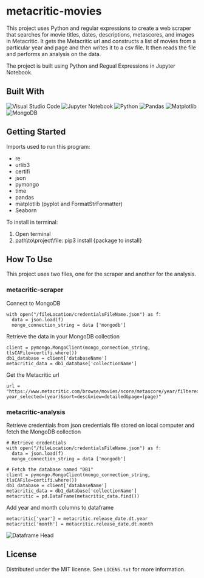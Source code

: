 # metacritic-movies
This project uses Python and regular expressions to create a web scraper that searches for movie titles, dates, descriptions, metascores, and images in Metacritic. It gets the Metacritic url and constructs a list of movies from a particular year and page and then writes it to a csv file. It then reads the file and performs an analysis on the data.

The project is built using Python and Regual Expressions in Jupyter Notebook.

## Built With

![Visual Studio Code](https://img.shields.io/badge/Visual%20Studio%20Code-0078d7.svg?style=for-the-badge&logo=visual-studio-code&logoColor=white)
![Jupyter Notebook](https://img.shields.io/badge/jupyter-%23FA0F00.svg?style=for-the-badge&logo=jupyter&logoColor=white)
![Python](https://img.shields.io/badge/python-3670A0?style=for-the-badge&logo=python&logoColor=ffdd54)
![Pandas](https://img.shields.io/badge/pandas-%23150458.svg?style=for-the-badge&logo=pandas&logoColor=white)
![Matplotlib](https://img.shields.io/badge/Matplotlib-%23ffffff.svg?style=for-the-badge&logo=Matplotlib&logoColor=black)
![MongoDB](https://img.shields.io/badge/MongoDB-%234ea94b.svg?style=for-the-badge&logo=mongodb&logoColor=white)

## Getting Started

Imports used to run this program: 
- re
- urlib3
- certifi
- json
- pymongo
- time
- pandas
- matplotlib (pyplot and FormatStrFormatter)
- Seaborn
  
To install in terminal: 
1. Open terminal 
2. path\\to\\project\\file: pip3 install {package to install} 

## How To Use

This project uses two files, one for the scraper and another for the analysis.

### metacritic-scraper

Connect to MongoDB
```
with open("/fileLocation/credentialsFileName.json") as f:
  data = json.load(f)
  mongo_connection_string = data ['mongodb']
```

Retrieve the data in your MongoDB collection
```
client = pymongo.MongoClient(mongo_connection_string, tlsCAFile=certifi.where())
db1_database = client['databaseName']
metacritic_data = db1_database['collectionName']
```

Get the Metacritic url 
```
url = "https://www.metacritic.com/browse/movies/score/metascore/year/filtered?year_selected=(year)&sort=desc&view=detailed&page=(page)"
```
### metacritic-analysis

Retrieve credentials from json credentials file stored on local computer and fetch the MongoDB collection
```
# Retrieve credentials
with open("/fileLocation/credentialsFileName.json") as f:
  data = json.load(f)
  mongo_connection_string = data ['mongodb']
  
# Fetch the database named "DB1"
client = pymongo.MongoClient(mongo_connection_string, tlsCAFile=certifi.where())
db1_database = client['databaseName']
metacritic_data = db1_database['collectionName']
metacritic = pd.DataFrame(metacritic_data.find())
```

Add year and month columns to dataframe
```
metacritic['year'] = metacritic.release_date.dt.year
metacritic['month'] = metacritic.release_date.dt.month
```
![Dataframe Head](/Users/tiffanivick/Desktop/img.jpg?raw=True)

## License

Distributed under the MIT license. See `LICENS.txt` for more information.
